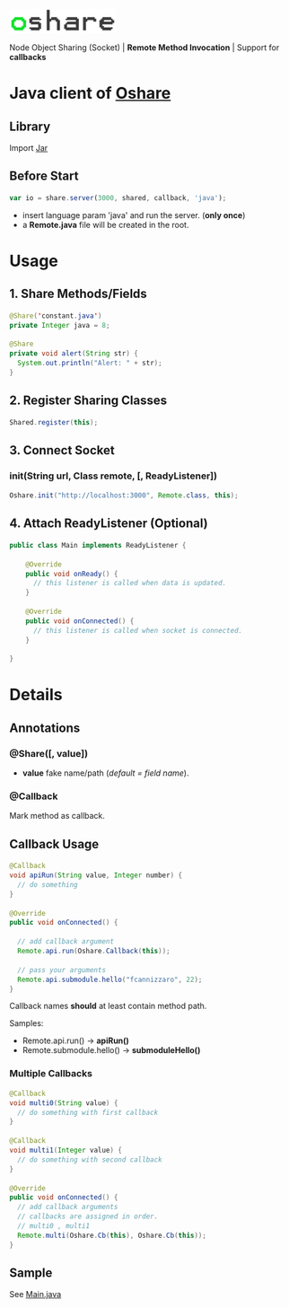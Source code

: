 ![](https://github.com/fcannizzaro/oshare-java/blob/master/logo.png?raw=true)

Node Object Sharing (Socket) | **Remote Method Invocation** | Support for **callbacks**

# Java client of [Oshare](https://github.com/fcannizzaro/oshare)

## Library
Import [Jar](https://github.com/fcannizzaro/oshare-java/releases/tag/1.0.2)

## Before Start

```javascript
var io = share.server(3000, shared, callback, 'java');
```

- insert language param 'java' and run the server. (**only once**)
- a **Remote.java** file will be created in the root.

# Usage

## 1. Share Methods/Fields

```java
@Share('constant.java')
private Integer java = 8;

@Share
private void alert(String str) {
  System.out.println("Alert: " + str);
}
```

## 2. Register Sharing Classes
```java
Shared.register(this);
```

## 3. Connect Socket

### init(String url, Class remote, [, ReadyListener])

```java
Oshare.init("http://localhost:3000", Remote.class, this);
```

## 4. Attach ReadyListener (Optional)

```java
public class Main implements ReadyListener {

    @Override
    public void onReady() {
      // this listener is called when data is updated.
    }

    @Override
    public void onConnected() {
      // this listener is called when socket is connected.
    }

}
```

# Details

## Annotations

### @Share([, value])
- **value** fake name/path (*default = field name*).

### @Callback
Mark method as callback.

## Callback Usage

```java
@Callback
void apiRun(String value, Integer number) {
  // do something
}

@Override
public void onConnected() {

  // add callback argument
  Remote.api.run(Oshare.Callback(this));

  // pass your arguments
  Remote.api.submodule.hello("fcannizzaro", 22);
}
```

Callback names **should** at least contain method path.

Samples:

- Remote.api.run() -> **apiRun()**
- Remote.submodule.hello() -> **submoduleHello()**

### Multiple Callbacks

```java
@Callback
void multi0(String value) {
  // do something with first callback
}

@Callback
void multi1(Integer value) {
  // do something with second callback
}

@Override
public void onConnected() {
  // add callback arguments
  // callbacks are assigned in order.
  // multi0 , multi1
  Remote.multi(Oshare.Cb(this), Oshare.Cb(this));
}
```

## Sample

See [Main.java](https://github.com/fcannizzaro/oshare-java/blob/master/sample/src/main/java/Main.java)


